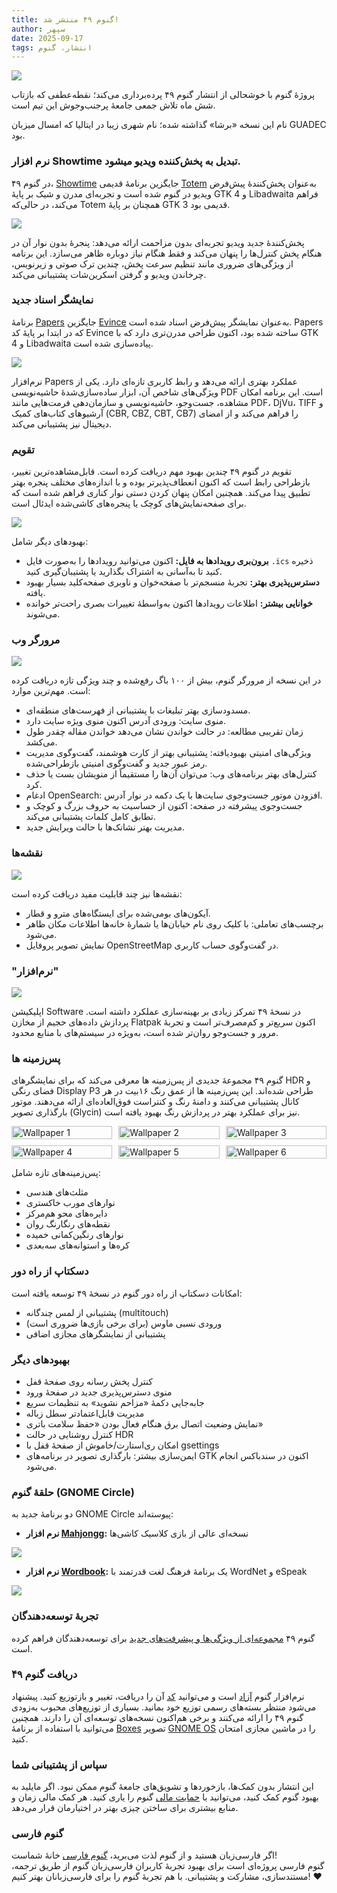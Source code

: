 ```yaml
---
title: گنوم ۴۹ منتشر شد!
author: سپهر
date: 2025-09-17
tags: انتشار، گنوم
---
```



![](/assets/img/gnome49/gnome-49.png)


پروژهٔ گنوم با خوشحالی از انتشار گنوم ۴۹ پرده‌برداری می‌کند؛ نقطه‌عطفی که بازتاب شش ماه تلاش جمعی جامعهٔ پرجنب‌وجوش این تیم است.

نام این نسخه «برشا» گذاشته شده؛ نام شهری زیبا در ایتالیا که امسال میزبان GUADEC بود.


### نرم افزار Showtime تبدیل به پخش‌کننده ویدیو میشود.

در گنوم ۴۹، [Showtime](https://flathub.org/en/apps/org.gnome.Showtime) جایگزین برنامهٔ قدیمی [Totem](https://flathub.org/en/apps/org.gnome.Totem) به‌عنوان پخش‌کنندهٔ پیش‌فرض ویدیو در گنوم شده است و تجربه‌ای مدرن و شیک بر پایهٔ GTK 4 و Libadwaita فراهم می‌کند، در حالی‌که Totem همچنان بر پایهٔ GTK 3 قدیمی بود.

![](/assets/img/gnome49/showtime.png)

پخش‌کنندهٔ جدید ویدیو تجربه‌ای بدون مزاحمت ارائه می‌دهد: پنجرهٔ بدون نوار آن در هنگام پخش کنترل‌ها را پنهان می‌کند و فقط هنگام نیاز دوباره ظاهر می‌سازد. این برنامه از ویژگی‌های ضروری مانند تنظیم سرعت پخش، چندین ترک صوتی و زیرنویس، چرخاندن ویدیو و گرفتن اسکرین‌شات پشتیبانی می‌کند.


### نمایشگر اسناد جدید

برنامهٔ [Papers](https://flathub.org/en/apps/org.gnome.Papers) جایگزین [Evince](https://flathub.org/en/apps/org.gnome.Evince) به‌عنوان نمایشگر پیش‌فرض اسناد شده است. Papers که در ابتدا بر پایهٔ کد Evince ساخته شده بود، اکنون طراحی مدرن‌تری دارد که با GTK 4 و Libadwaita پیاده‌سازی شده است.

![](/assets/img/gnome49/papers.png)

نرم‌افزار Papers عملکرد بهتری ارائه می‌دهد و رابط کاربری تازه‌ای دارد. یکی از ویژگی‌های شاخص آن، ابزار ساده‌سازی‌شدهٔ حاشیه‌نویسی PDF است. این برنامه امکان مشاهده، جست‌وجو، حاشیه‌نویسی و سازمان‌دهی فرمت‌هایی مانند PDF، DjVu، TIFF و آرشیوهای کتاب‌های کمیک (CBR, CBZ, CBT, CB7) را فراهم می‌کند و از امضای دیجیتال نیز پشتیبانی می‌کند.


### تقویم

تقویم در گنوم ۴۹ چندین بهبود مهم دریافت کرده است. قابل‌مشاهده‌ترین تغییر، بازطراحی رابط است که اکنون انعطاف‌پذیرتر بوده و با اندازه‌های مختلف پنجره بهتر تطبیق پیدا می‌کند. همچنین امکان پنهان کردن دستی نوار کناری فراهم شده است که برای صفحه‌نمایش‌های کوچک یا پنجره‌های کاشی‌شده ایدئال است.

![](/assets/img/gnome49/calendar.png)

بهبودهای دیگر شامل:

- **برون‌بری رویدادها به فایل:** اکنون می‌توانید رویدادها را به‌صورت فایل `.ics` ذخیره کنید تا به‌آسانی به اشتراک بگذارید یا پشتیبان‌گیری کنید.
- **دسترس‌پذیری بهتر:** تجربهٔ منسجم‌تر با صفحه‌خوان و ناوبری صفحه‌کلید بسیار بهبود یافته.
- **خوانایی بیشتر:** اطلاعات رویدادها اکنون به‌واسطهٔ تغییرات بصری راحت‌تر خوانده می‌شوند.


### مرورگر وب
![](/assets/img/gnome49/web.png)

در این نسخه از مرورگر گنوم، بیش از ۱۰۰ باگ رفع‌شده و چند ویژگی تازه دریافت کرده است. مهم‌ترین موارد:

- مسدودسازی بهتر تبلیغات با پشتیبانی از فهرست‌های منطقه‌ای.
- منوی سایت: ورودی آدرس اکنون منوی ویژه سایت دارد.
- زمان تقریبی مطالعه: در حالت خواندن نشان می‌دهد خواندن مقاله چقدر طول می‌کشد.
- ویژگی‌های امنیتی بهبود‌یافته: پشتیبانی بهتر از کارت هوشمند، گفت‌وگوی مدیریت رمز عبور جدید و گفت‌وگوی امنیتی بازطراحی‌شده.
- کنترل‌های بهتر برنامه‌های وب: می‌توان آن‌ها را مستقیماً از منویشان بست یا حذف کرد.
- ادغام OpenSearch: افزودن موتور جست‌وجوی سایت‌ها با یک دکمه در نوار آدرس.
- جست‌وجوی پیشرفته در صفحه: اکنون از حساسیت به حروف بزرگ و کوچک و تطابق کامل کلمات پشتیبانی می‌کند.
- مدیریت بهتر نشانک‌ها با حالت ویرایش جدید.


### نقشه‌ها
![](/assets/img/gnome49/maps.png)

نقشه‌ها نیز چند قابلیت مفید دریافت کرده است:
- آیکون‌های بومی‌شده برای ایستگاه‌های مترو و قطار.
- برچسب‌های تعاملی: با کلیک روی نام خیابان‌ها یا شمارهٔ خانه‌ها اطلاعات مکان ظاهر می‌شود.
- نمایش تصویر پروفایل OpenStreetMap در گفت‌وگوی حساب کاربری.


### "نرم‌افزار"
![](/assets/img/gnome49/software.png)

اپلیکیشن Software در نسخهٔ ۴۹ تمرکز زیادی بر بهینه‌سازی عملکرد داشته است. پردازش داده‌های حجیم از مخازن Flatpak اکنون سریع‌تر و کم‌مصرف‌تر است و تجربهٔ مرور و جست‌وجو روان‌تر شده است، به‌ویژه در سیستم‌های با منابع محدود.


### پس‌زمینه ها

گنوم ۴۹ مجموعهٔ جدیدی از پس‌زمینه ها معرفی می‌کند که برای نمایشگرهای HDR و فضای رنگی Display P3 طراحی شده‌اند. این پس‌زمینه ها از عمق رنگ ۱۶بیت در هر کانال پشتیبانی می‌کنند و دامنهٔ رنگ و کنتراست فوق‌العاده‌ای ارائه می‌دهند. موتور بارگذاری تصویر (Glycin) نیز برای عملکرد بهتر در پردازش رنگ بهبود یافته است.

<div style="display: grid; grid-template-columns: repeat(3, 1fr); gap: 10px;">
  <img src="/assets/img/gnome49/1.webp" alt="Wallpaper 1" style="width: 100%; height: auto;">
  <img src="/assets/img/gnome49/2.webp" alt="Wallpaper 2" style="width: 100%; height: auto;">
  <img src="/assets/img/gnome49/3.webp" alt="Wallpaper 3" style="width: 100%; height: auto;">
  <img src="/assets/img/gnome49/4.webp" alt="Wallpaper 4" style="width: 100%; height: auto;">
  <img src="/assets/img/gnome49/5.webp" alt="Wallpaper 5" style="width: 100%; height: auto;">
  <img src="/assets/img/gnome49/6.webp" alt="Wallpaper 6" style="width: 100%; height: auto;">
</div>

پس‌زمینه‌های تازه شامل:

- مثلث‌های هندسی
- نوارهای مورب خاکستری
- دایره‌های محو هم‌مرکز
- نقطه‌های رنگارنگ روان
- نوارهای رنگین‌کمانی خمیده
- کره‌ها و استوانه‌های سه‌بعدی


### دسکتاپ از راه دور

امکانات دسکتاپ از راه دور گنوم در نسخهٔ ۴۹ توسعه یافته است:

- پشتیبانی از لمس چندگانه (multitouch)
- ورودی نسبی ماوس (برای برخی بازی‌ها ضروری است)
- پشتیبانی از نمایشگرهای مجازی اضافی


### بهبودهای دیگر

- کنترل پخش رسانه روی صفحهٔ قفل
- منوی دسترس‌پذیری جدید در صفحهٔ ورود
- جابه‌جایی دکمهٔ «مزاحم نشوید» به تنظیمات سریع
- مدیریت قابل‌اعتمادتر سطل زباله
- نمایش وضعیت اتصال برق هنگام فعال بودن «حفظ سلامت باتری»
- کنترل روشنایی در حالت HDR
- امکان ری‌استارت/خاموش از صفحهٔ قفل با gsettings
- ایمن‌سازی بیشتر: بارگذاری تصویر در برنامه‌های GTK اکنون در سندباکس انجام می‌شود.


### حلقهٔ گنوم (GNOME Circle)

دو برنامهٔ جدید به GNOME Circle پیوسته‌اند:
- **نرم افزار [Mahjongg](https://apps.gnome.org/Mahjongg/):** نسخه‌ای عالی از بازی کلاسیک کاشی‌ها

![](/assets/img/gnome49/mahjongg.png)

- **نرم افزار [Wordbook](https://apps.gnome.org/Wordbook/):** یک برنامهٔ فرهنگ لغت قدرتمند با WordNet و eSpeak

![](/assets/img/gnome49/wordbook.png)


### تجربهٔ توسعه‌دهندگان

گنوم ۴۹ [مجموعه‌ای از ویژگی‌ها و پیشرفت‌های جدید](https://release.gnome.org/49/developers/index.html) برای توسعه‌دهندگان فراهم کرده است.


### دریافت گنوم ۴۹

نرم‌افزار گنوم [آزاد](https://gnu.org/philosophy/free-sw.html) است و می‌توانید [کد](https://gitlab.gnome.org/GNOME) آن را دریافت، تغییر و بازتوزیع کنید. پیشنهاد می‌شود منتظر بسته‌های رسمی توزیع خود بمانید. بسیاری از توزیع‌های محبوب به‌زودی گنوم ۴۹ را ارائه می‌کنند و برخی هم‌اکنون نسخه‌های توسعه‌ای آن را دارند. همچنین می‌توانید با استفاده از برنامهٔ [Boxes](https://apps.gnome.org/Boxes/) تصویر [GNOME OS](https://os.gnome.org/) را در ماشین مجازی امتحان کنید.


### سپاس از پشتیبانی شما

این انتشار بدون کمک‌ها، بازخوردها و تشویق‌های جامعهٔ گنوم ممکن نبود. اگر مایلید به بهبود گنوم کمک کنید، می‌توانید با [حمایت مالی](https://donate.gnome.org/) گنوم را یاری کنید. هر کمک مالی زمان و منابع بیشتری برای ساختن چیزی بهتر در اختیارمان قرار می‌دهد.


### گنوم فارسی
اگر فارسی‌زبان هستید و از گنوم لذت می‌برید، [گنوم فارسی](https://fa.gnome.org) خانهٔ شماست!  
گنوم فارسی پروژه‌ای است برای بهبود تجربهٔ کاربران فارسی‌زبان گنوم از طریق ترجمه، مستندسازی، مشارکت و پشتیبانی.
 با هم تجربهٔ گنوم را برای فارسی‌زبانان بهتر کنیم! ❤️